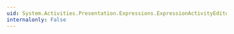 ```yaml
---
uid: System.Activities.Presentation.Expressions.ExpressionActivityEditor.ExpressionProperty
internalonly: False
---
```

